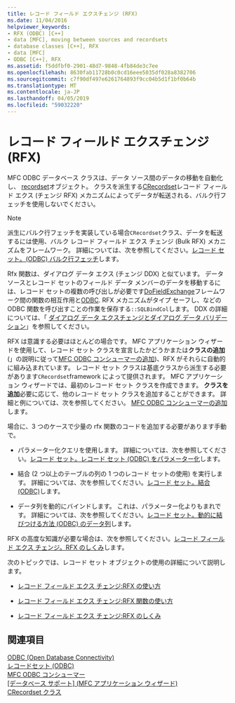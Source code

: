 ```yaml
---
title: レコード フィールド エクスチェンジ (RFX)
ms.date: 11/04/2016
helpviewer_keywords:
- RFX (ODBC) [C++]
- data [MFC], moving between sources and recordsets
- database classes [C++], RFX
- data [MFC]
- ODBC [C++], RFX
ms.assetid: f5ddfbf0-2901-48d7-9848-4fb84de3c7ee
ms.openlocfilehash: 8630fab11728b0c0cd16eee5035df028a8382706
ms.sourcegitcommit: c7f90df497e6261764893f9cc04b5d1f1bf0b64b
ms.translationtype: MT
ms.contentlocale: ja-JP
ms.lasthandoff: 04/05/2019
ms.locfileid: "59032220"
---
```

# <a name="record-field-exchange-rfx"></a>レコード フィールド エクスチェンジ (RFX)

MFC ODBC データベース クラスは、データ ソース間のデータの移動を自動化し、 [recordset](../../data/odbc/recordset-odbc.md)オブジェクト。 クラスを派生する[CRecordset](../../mfc/reference/crecordset-class.md)レコード フィールド エクス (チェンジ RFX) メカニズムによってデータが転送される、バルク行フェッチを使用しないでください。

> [!NOTE]
>  派生にバルク行フェッチを実装している場合`CRecordset`クラス、データを転送するには使用、バルク レコード フィールド エクス チェンジ (Bulk RFX) メカニズムをフレームワーク。 詳細については、次を参照してください。[レコード セット。(ODBC) バルク行フェッチ](../../data/odbc/recordset-fetching-records-in-bulk-odbc.md)します。

Rfx 関数は、ダイアログ データ エクス (チェンジ DDX) と似ています。 データ ソースとレコード セットのフィールド データ メンバーのデータを移動するには、レコード セットの複数の呼び出しが必要です[DoFieldExchange](../../mfc/reference/crecordset-class.md#dofieldexchange)フレームワーク間の関数の相互作用と[ODBC](../../data/odbc/odbc-basics.md). RFX メカニズムがタイプ セーフし、などの ODBC 関数を呼び出すことの作業を保存する`::SQLBindCol`します。 DDX の詳細については、「 [ダイアログ データ エクスチェンジとダイアログ データ バリデーション](../../mfc/dialog-data-exchange-and-validation.md)」を参照してください。

RFX は意識する必要はほとんどの場合です。 MFC アプリケーション ウィザードを使用して、レコード セット クラスを宣言したかどうかまたは**クラスの追加**(」の説明に従って[MFC ODBC コンシューマーの追加](../../mfc/reference/adding-an-mfc-odbc-consumer.md))、RFX がそれらに自動的に組み込まれています。 レコード セット クラスは基底クラスから派生する必要があります`CRecordset`framework によって提供されます。 MFC アプリケーション ウィザードでは、最初のレコード セット クラスを作成できます。 **クラスを追加**必要に応じて、他のレコード セット クラスを追加することができます。 詳細と例については、次を参照してください。 [MFC ODBC コンシューマーの追加](../../mfc/reference/adding-an-mfc-odbc-consumer.md)します。

場合に、3 つのケースで少量の rfx 関数のコードを追加する必要があります手動で。

- パラメーター化クエリを使用します。 詳細については、次を参照してください。[レコード セット。レコード セット (ODBC) をパラメーター化](../../data/odbc/recordset-parameterizing-a-recordset-odbc.md)します。

- 結合 (2 つ以上のテーブルの列の 1 つのレコード セットの使用) を実行します。 詳細については、次を参照してください。[レコード セット。結合 (ODBC)](../../data/odbc/recordset-performing-a-join-odbc.md)します。

- データ列を動的にバインドします。 これは、パラメーター化よりもまれです。 詳細については、次を参照してください。[レコード セット。動的に結びつける方法 (ODBC) のデータ列](../../data/odbc/recordset-dynamically-binding-data-columns-odbc.md)します。

RFX の高度な知識が必要な場合は、次を参照してください。[レコード フィールド エクス チェンジ。RFX のしくみ](../../data/odbc/record-field-exchange-how-rfx-works.md)します。

次のトピックでは、レコード セット オブジェクトの使用の詳細について説明します。

- [レコード フィールド エクス チェンジ:RFX の使い方](../../data/odbc/record-field-exchange-using-rfx.md)

- [レコード フィールド エクス チェンジ:RFX 関数の使い方](../../data/odbc/record-field-exchange-using-the-rfx-functions.md)

- [レコード フィールド エクス チェンジ:RFX のしくみ](../../data/odbc/record-field-exchange-how-rfx-works.md)

## <a name="see-also"></a>関連項目

[ODBC (Open Database Connectivity)](../../data/odbc/open-database-connectivity-odbc.md)<br/>
[レコードセット (ODBC)](../../data/odbc/recordset-odbc.md)<br/>
[MFC ODBC コンシューマー](../../mfc/reference/adding-an-mfc-odbc-consumer.md)<br/>
[[データベース サポート] (MFC アプリケーション ウィザード)](../../mfc/reference/database-support-mfc-application-wizard.md)<br/>
[CRecordset クラス](../../mfc/reference/crecordset-class.md)